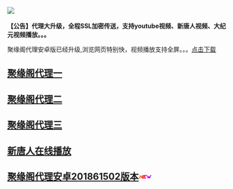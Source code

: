 ![](https://raw.githubusercontent.com/hao369/a/master/j.jpg)

**【公告】代理大升级，全程SSL加密传送，支持youtube视频、新唐人视频、大纪元视频播放。。。**

聚缘阁代理安卓版已经升级,浏览网页特别快，视频播放支持全屏。。。[点击下载](https://github.com/dtw9/9/raw/master/201861502.apk)

##  [聚缘阁代理一](http://53qb52m-i25f.ju89.heart2h.com/)

##  [聚缘阁代理二](http://95b32-4532.acb.white.ru/)

##  [聚缘阁代理三](http://rvab92-mj9a.5swq.cesedria.com/)

##  [新唐人在线播放](http:/va853-5.v3sa.corriee.org/xtr.html)







##  [聚缘阁代理安卓201861502版本](https://github.com/dtw9/9/raw/master/201861502.apk)![](https://raw.githubusercontent.com/jyg-1/jyg/master/new.gif)



